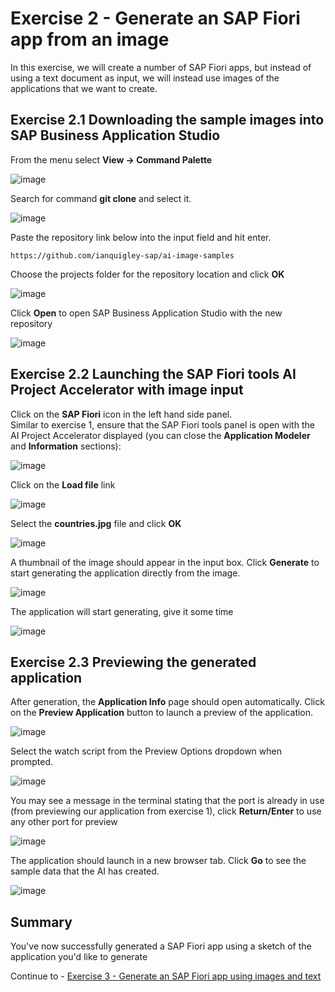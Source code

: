 #  Exercise 2 - Generate an SAP Fiori app from an image

In this exercise, we will create a number of SAP Fiori apps, but instead of using a text document as input, we will instead use images of the applications that we want to create.

## Exercise 2.1 Downloading the sample images into SAP Business Application Studio

From the menu select **View -> Command Palette**

![image](ex2img1.png)

Search for command **git clone** and select it.

![image](ex2img2.png)

Paste the repository link below into the input field and hit enter.

```
https://github.com/ianquigley-sap/ai-image-samples
```

Choose the projects folder for the repository location and click **OK**

![image](ex2img3.png)

Click **Open** to open SAP Business Application Studio with the new repository

![image](ex2img4.png)

## Exercise 2.2 Launching the SAP Fiori tools AI Project Accelerator with image input

Click on the **SAP Fiori** icon in the left hand side panel.\
Similar to exercise 1, ensure that the SAP Fiori tools panel is open with the AI Project Accelerator displayed (you can close the **Application Modeler** and **Information** sections):

![image](ex2img5.png)

Click on the **Load file** link

![image](ex2img6.png)

Select the **countries.jpg** file and click **OK**

![image](ex2img72.png)

A thumbnail of the image should appear in the input box.  Click **Generate** to start generating the application directly from the image.

![image](ex2img8.png)

The application will start generating, give it some time

![image](ex2img9.png)

## Exercise 2.3 Previewing the generated application

After generation, the **Application Info** page should open automatically. Click on the **Preview Application** button to launch a preview of the application.  

![image](ex2img10.png)

Select the watch script from the Preview Options dropdown when prompted.

![image](ex2img11.png)

You may see a message in the terminal stating that the port is already in use (from previewing our application from exercise 1), click **Return/Enter** to use any other port for preview

![image](ex2img12.png)

The application should launch in a new browser tab. Click **Go** to see the sample data that the AI has created.

![image](ex2img13.png)

## Summary

You've now successfully generated a SAP Fiori app using a sketch of the application you'd like to generate

Continue to - [Exercise 3 - Generate an SAP Fiori app using images and text](../ex3/README.md)
